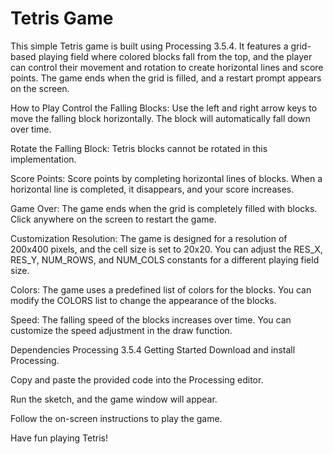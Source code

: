 # Tetris Game
This simple Tetris game is built using Processing 3.5.4. It features a grid-based playing field where colored blocks fall from the top, and the player can control their movement and rotation to create horizontal lines and score points. The game ends when the grid is filled, and a restart prompt appears on the screen.

How to Play
Control the Falling Blocks: Use the left and right arrow keys to move the falling block horizontally. The block will automatically fall down over time.

Rotate the Falling Block: Tetris blocks cannot be rotated in this implementation.

Score Points: Score points by completing horizontal lines of blocks. When a horizontal line is completed, it disappears, and your score increases.

Game Over: The game ends when the grid is completely filled with blocks. Click anywhere on the screen to restart the game.

Customization
Resolution: The game is designed for a resolution of 200x400 pixels, and the cell size is set to 20x20. You can adjust the RES_X, RES_Y, NUM_ROWS, and NUM_COLS constants for a different playing field size.

Colors: The game uses a predefined list of colors for the blocks. You can modify the COLORS list to change the appearance of the blocks.

Speed: The falling speed of the blocks increases over time. You can customize the speed adjustment in the draw function.

Dependencies
Processing 3.5.4
Getting Started
Download and install Processing.

Copy and paste the provided code into the Processing editor.

Run the sketch, and the game window will appear.

Follow the on-screen instructions to play the game.

Have fun playing Tetris!
